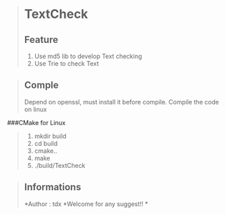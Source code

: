 >TextCheck
>==========
>Feature
>----------
>1. Use md5 lib to develop Text checking
>2. Use Trie to check Text

>Comple
>----------
>Depend on openssl, must install it before compile.
>Compile the code on linux

###CMake for Linux 
>1. mkdir build
>2. cd build
>3. cmake..
>4. make
>5. ./build/TextCheck

>Informations
>------------
>*Author : tdx
>*Welcome for any suggest!!
>*
